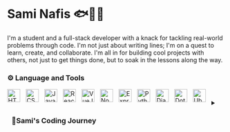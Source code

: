 # Sami Nafis 🐟🧑‍💻

I'm a student and a full-stack developer with a knack for tackling real-world problems through code. I'm not just about writing lines; I'm on a quest to learn, create, and collaborate. I'm all in for building cool projects with others, not just to get things done, but to soak in the lessons along the way. 

### ⚙️ Language and Tools
<img align="left" alt="HTML" src="https://cdn.jsdelivr.net/gh/devicons/devicon/icons/html5/html5-original.svg" width="30px" style="padding-right:10px" />
<img align="left" alt="CSS" src="https://cdn.jsdelivr.net/gh/devicons/devicon/icons/css3/css3-original.svg" width="30px" style="padding-right:10px" />
<img align="left" alt="JavaScript" src="https://cdn.jsdelivr.net/gh/devicons/devicon/icons/javascript/javascript-original.svg" width="30px" style="padding-right:10px" />
<img align="left" alt="React" src="https://cdn.jsdelivr.net/gh/devicons/devicon/icons/react/react-original.svg" width="30px" style="padding-right:10px" />
<img align="left" alt="VueJS" src="https://cdn.jsdelivr.net/gh/devicons/devicon/icons/vuejs/vuejs-original.svg" width="30px" style="padding-right:10px" />
<img align="left" alt="NodeJS" src="https://cdn.jsdelivr.net/gh/devicons/devicon/icons/nodejs/nodejs-original.svg" width="30px" style="padding-right:10px" />
<img align="left" alt="ExpressJS" src="https://cdn.jsdelivr.net/gh/devicons/devicon/icons/express/express-original.svg" width="30px" style="padding-right:10px" />
<img align="left" alt="Python" src="https://cdn.jsdelivr.net/gh/devicons/devicon/icons/python/python-original.svg" width="30px" style="padding-right:10px" />
<img align="left" alt="Django" src="https://cdn.jsdelivr.net/gh/devicons/devicon/icons/django/django-plain.svg" width="30px" style="padding-right:10px" />
<img align="left" alt="Dotnet Core" src="https://cdn.jsdelivr.net/gh/devicons/devicon/icons/dotnetcore/dotnetcore-original.svg" width="30px" style="padding-right:10px" />
<img align="left" alt="Ubuntu" src="https://cdn.jsdelivr.net/gh/devicons/devicon/icons/linux/linux-original.svg" width="30px" style="padding-right:10px" />

#

<details>
<summary>
    <h3 style="margin-left:10px; display:inline-block;">🧗Sami's Coding Journey</h3>
</summary>
I've been into computer science since I was a kid. Tried C++ at 14, but it didn't click. Discovered HTML in 9th grade, and it hooked me. Now I'm a full-stack developer, still learning and exploring. Got a bunch of tools in my belt, far from the best, but the passion's strong.
</details>
